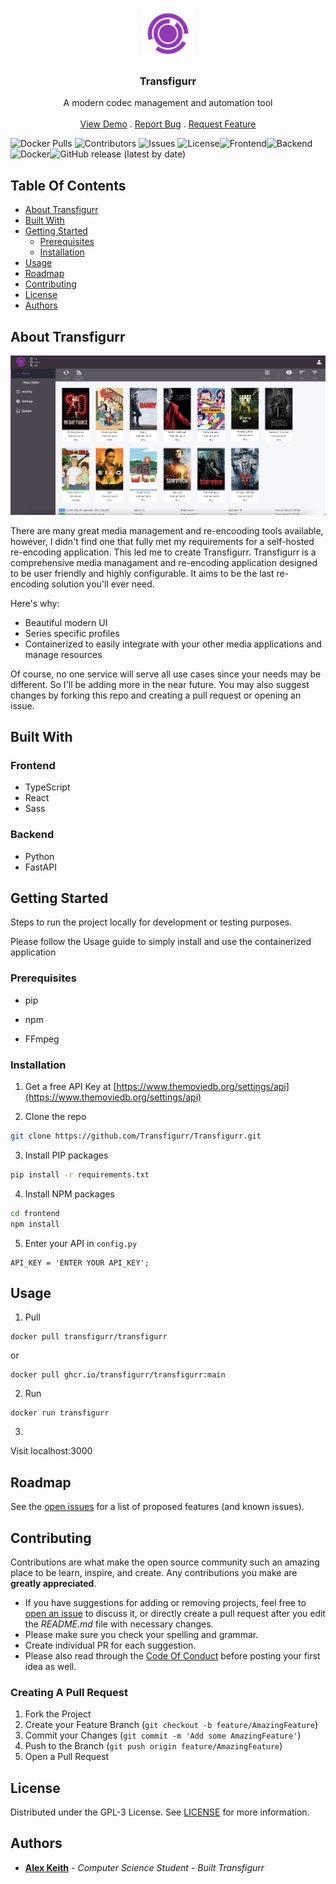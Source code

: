 <br/>
<p align="center">
  <a href="https://github.com/Transfigurr/Transfigurr">
    <img src="frontend/public/android-chrome-96x96.png" alt="Logo" width="80" height="80">
  </a>

  <h3 align="center">Transfigurr</h3>

  <p align="center">
    A modern codec management and automation tool
    <br/>
    <br/>
    <a href="https://github.com/Transfigurr/Transfigurr">View Demo</a>
    .
    <a href="https://github.com/Transfigurr/Transfigurr/issues">Report Bug</a>
    .
    <a href="https://github.com/Transfigurr/Transfigurr/issues">Request Feature</a>
  </p>
</p>

![Docker Pulls](https://img.shields.io/docker/pulls/transfigurr/transfigurr) ![Contributors](https://img.shields.io/github/contributors/Transfigurr/Transfigurr?color=dark-green) ![Issues](https://img.shields.io/github/issues/Transfigurr/Transfigurr) ![License](https://img.shields.io/github/license/Transfigurr/Transfigurr)![Frontend](https://github.com/transfigurr/transfigurr/actions/workflows/frontend.yml/badge.svg)![Backend](https://github.com/transfigurr/transfigurr/actions/workflows/backend.yml/badge.svg)![Docker](https://github.com/transfigurr/transfigurr/actions/workflows/docker.yml/badge.svg)![GitHub release (latest by date)](https://img.shields.io/github/v/release/transfigurr/transfigurr)

## Table Of Contents

- [About Transfigurr](#about-transfigurr)
- [Built With](#built-with)
- [Getting Started](#getting-started)
  - [Prerequisites](#prerequisites)
  - [Installation](#installation)
- [Usage](#usage)
- [Roadmap](#roadmap)
- [Contributing](#contributing)
- [License](#license)
- [Authors](#authors)

## About Transfigurr

![Screen Shot](images/media.png)

There are many great media management and re-encooding tools available, however, I didn't find one that fully met my requirements for a self-hosted re-encoding application. This led me to create Transfigurr. Transfigurr is a comprehensive media managament and re-encoding application designed to be user friendly and highly configurable. It aims to be the last re-encoding solution you'll ever need.

Here's why:

- Beautiful modern UI
- Series specific profiles
- Containerized to easily integrate with your other media applications and manage resources

Of course, no one service will serve all use cases since your needs may be different. So I'll be adding more in the near future. You may also suggest changes by forking this repo and creating a pull request or opening an issue.

## Built With

### Frontend

- TypeScript
- React
- Sass

### Backend

- Python
- FastAPI

## Getting Started

Steps to run the project locally for development or testing purposes.

Please follow the Usage guide to simply install and use the containerized application

### Prerequisites

- pip

- npm

- FFmpeg

### Installation

1. Get a free API Key at [https://www.themoviedb.org/settings/api](https://www.themoviedb.org/settings/api)

2. Clone the repo

```sh
git clone https://github.com/Transfigurr/Transfigurr.git
```

3. Install PIP packages

```sh
pip install -r requirements.txt
```

4. Install NPM packages

```sh
cd frontend
npm install
```

5. Enter your API in `config.py`

```JS
API_KEY = 'ENTER YOUR API_KEY';
```

## Usage

1. Pull

```docker
docker pull transfigurr/transfigurr
```

or

```docker
docker pull ghcr.io/transfigurr/transfigurr:main
```

2. Run

```docker
docker run transfigurr
```

3.

Visit localhost:3000

## Roadmap

See the [open issues](https://github.com/Transfigurr/Transfigurr/issues) for a list of proposed features (and known issues).

## Contributing

Contributions are what make the open source community such an amazing place to be learn, inspire, and create. Any contributions you make are **greatly appreciated**.

- If you have suggestions for adding or removing projects, feel free to [open an issue](https://github.com/Transfigurr/Transfigurr/issues/new) to discuss it, or directly create a pull request after you edit the _README.md_ file with necessary changes.
- Please make sure you check your spelling and grammar.
- Create individual PR for each suggestion.
- Please also read through the [Code Of Conduct](https://github.com/Transfigurr/Transfigurr/blob/main/CODE_OF_CONDUCT.md) before posting your first idea as well.

### Creating A Pull Request

1. Fork the Project
2. Create your Feature Branch (`git checkout -b feature/AmazingFeature`)
3. Commit your Changes (`git commit -m 'Add some AmazingFeature'`)
4. Push to the Branch (`git push origin feature/AmazingFeature`)
5. Open a Pull Request

## License

Distributed under the GPL-3 License. See [LICENSE](https://github.com/Transfigurr/Transfigurr/blob/main/LICENSE.md) for more information.

## Authors

- **[Alex Keith](https://github.com/alexmichaelkeith)** - _Computer Science Student_ - _Built Transfigurr_
